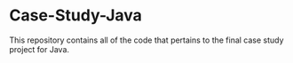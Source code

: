 # Case-Study-Java
This repository contains all of the code that pertains to the final case study project for Java.

